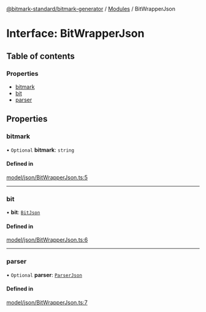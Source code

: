 [@bitmark-standard/bitmark-generator](../API.md) / [Modules](../modules.md) / BitWrapperJson

# Interface: BitWrapperJson

## Table of contents

### Properties

- [bitmark](BitWrapperJson.md#bitmark)
- [bit](BitWrapperJson.md#bit)
- [parser](BitWrapperJson.md#parser)

## Properties

### bitmark

• `Optional` **bitmark**: `string`

#### Defined in

[model/json/BitWrapperJson.ts:5](https://github.com/getMoreBrain/bitmark-generator/blob/a7a40de/src/model/json/BitWrapperJson.ts#L5)

___

### bit

• **bit**: [`BitJson`](BitJson.md)

#### Defined in

[model/json/BitWrapperJson.ts:6](https://github.com/getMoreBrain/bitmark-generator/blob/a7a40de/src/model/json/BitWrapperJson.ts#L6)

___

### parser

• `Optional` **parser**: [`ParserJson`](ParserJson.md)

#### Defined in

[model/json/BitWrapperJson.ts:7](https://github.com/getMoreBrain/bitmark-generator/blob/a7a40de/src/model/json/BitWrapperJson.ts#L7)
